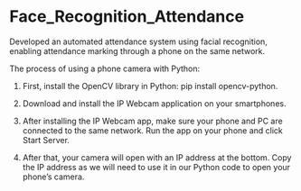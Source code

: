 # Face_Recognition_Attendance
Developed an automated attendance system using facial recognition, enabling attendance marking through a phone on the same network.

The process of using a phone camera with Python:

1. First, install the OpenCV library in Python: pip install opencv-python.
   
2. Download and install the IP Webcam application on your smartphones.

3. After installing the IP Webcam app, make sure your phone and PC are connected to the same network. Run the app on your phone and click Start Server.

4. After that, your camera will open with an IP address at the bottom. Copy the IP address as we will need to use it in our Python code to open your phone’s camera.
